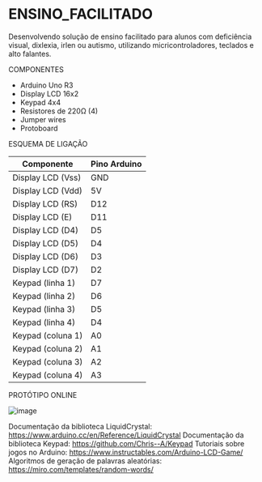# ENSINO_FACILITADO

Desenvolvendo solução de ensino facilitado para alunos com deficiência visual, dixlexia, irlen ou autismo, utilizando micricontroladores, teclados e alto falantes.

COMPONENTES

- Arduino Uno R3
- Display LCD 16x2
- Keypad 4x4
- Resistores de 220Ω (4)
- Jumper wires
- Protoboard

ESQUEMA DE LIGAÇÃO 

| Componente        | Pino Arduino |
|-------------------|--------------|
| Display LCD (Vss) | GND          |
| Display LCD (Vdd) | 5V           |
| Display LCD (RS)  | D12          |
| Display LCD (E)   | D11          |
| Display LCD (D4)  | D5           |
| Display LCD (D5)  | D4           |
| Display LCD (D6)  | D3           |
| Display LCD (D7)  | D2           |
| Keypad (linha 1)  | D7           |
| Keypad (linha 2)  | D6           |
| Keypad (linha 3)  | D5           |
| Keypad (linha 4)  | D4           |
| Keypad (coluna 1) | A0           |
| Keypad (coluna 2) | A1           |
| Keypad (coluna 3) | A2           |
| Keypad (coluna 4) | A3           |

PROTÓTIPO ONLINE

![image](https://github.com/solanumspp/ensino_facilitado/assets/109805939/4c43f6d8-487a-4fa7-8b67-7c416cc649e8)

Documentação da biblioteca LiquidCrystal: https://www.arduino.cc/en/Reference/LiquidCrystal
Documentação da biblioteca Keypad: https://github.com/Chris--A/Keypad
Tutoriais sobre jogos no Arduino: https://www.instructables.com/Arduino-LCD-Game/
Algoritmos de geração de palavras aleatórias: https://miro.com/templates/random-words/
